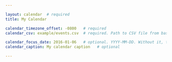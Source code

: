 ```yaml
---

layout: calendar  # required
title: My Calendar

calendar_timezone_offset: -0800   # required
calendar_csv: example/events.csv  # required. Path to CSV file from base url

calendar_focus_date: 2016-01-06   # optional. YYYY-MM-DD. Without it, the default is today
calendar_caption: My calendar caption   # optional

---
```

